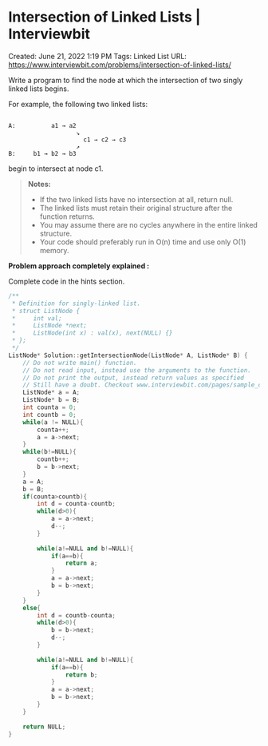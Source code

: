 # Intersection of Linked Lists | Interviewbit

Created: June 21, 2022 1:19 PM
Tags: Linked List
URL: https://www.interviewbit.com/problems/intersection-of-linked-lists/

Write a program to find the node at which the intersection of two singly linked lists begins.

For example, the following two linked lists:

```

A:          a1 → a2
                   ↘
                     c1 → c2 → c3
                   ↗
B:     b1 → b2 → b3

```

begin to intersect at node c1.

> 
> 
> 
> **Notes:**
> 
> - If the two linked lists have no intersection at all, return null.
> - The linked lists must retain their original structure after the function returns.
> - You may assume there are no cycles anywhere in the entire linked structure.
> - Your code should preferably run in O(n) time and use only O(1) memory.

**Problem approach completely explained :**

Complete code in the hints section.

```cpp
/**
 * Definition for singly-linked list.
 * struct ListNode {
 *     int val;
 *     ListNode *next;
 *     ListNode(int x) : val(x), next(NULL) {}
 * };
 */
ListNode* Solution::getIntersectionNode(ListNode* A, ListNode* B) {
    // Do not write main() function.
    // Do not read input, instead use the arguments to the function.
    // Do not print the output, instead return values as specified
    // Still have a doubt. Checkout www.interviewbit.com/pages/sample_codes/ for more details
    ListNode* a = A;
    ListNode* b = B;
    int counta = 0;
    int countb = 0;
    while(a != NULL){
        counta++;
        a = a->next;
    }
    while(b!=NULL){
        countb++;
        b = b->next;
    }
    a = A;
    b = B;
    if(counta>countb){
        int d = counta-countb;
        while(d>0){
            a = a->next;
            d--;
        }
        
        while(a!=NULL and b!=NULL){
            if(a==b){
                return a;
            }
            a = a->next;
            b = b->next;
        } 
    }
    else{
        int d = countb-counta;
        while(d>0){
            b = b->next;
            d--;
        }
        
        while(a!=NULL and b!=NULL){
            if(a==b){
                return b;
            }
            a = a->next;
            b = b->next;
        }
    }
    
    return NULL;
}
```
